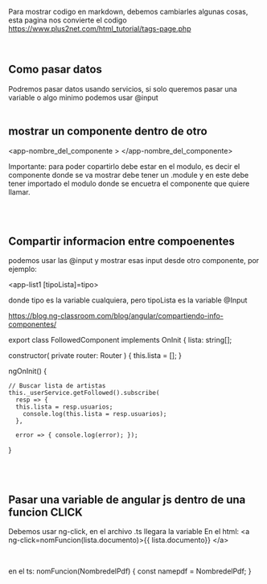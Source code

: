 Para mostrar codigo en markdown, debemos cambiarles algunas cosas, esta pagina nos convierte el codigo https://www.plus2net.com/html_tutorial/tags-page.php

</br>

## Como pasar datos
Podremos pasar datos usando servicios, si solo queremos pasar una variable o algo minimo podemos usar @input
</br>
</br>

## mostrar un componente dentro de otro
<app-nombre_del_componente > </app-nombre_del_componente>
</br>

Importante: para poder copartirlo debe estar en el modulo, es decir el componente donde se va mostrar debe tener
un .module y en este debe tener importado el modulo donde se encuetra el componente que quiere llamar.

</br>
</br>

## Compartir informacion entre compoenentes
podemos usar las @input  y mostrar esas input desde otro componente, por ejemplo:

<app-list1 [tipoLista]=tipo>  </app-list1>

donde tipo es la variable cualquiera, pero tipoLista es la variable @Input

https://blog.ng-classroom.com/blog/angular/compartiendo-info-componentes/

export class FollowedComponent implements OnInit {
  lista: string[];
  
  constructor(
    private router: Router  ) {
  this.lista = [];
  }

  ngOnInit() {
    
    // Buscar lista de artistas
    this._userService.getFollowed().subscribe(
      resp => {
      this.lista = resp.usuarios;
        console.log(this.lista = resp.usuarios);
      },

      error => { console.log(error); });
  }


</br>
</br>

## Pasar una variable de angular js dentro de una funcion CLICK

Debemos usar ng-click, en el archivo .ts llegara la variable
En el html:
&lt;a ng-click=nomFuncion(lista.documento)&gt;{{ lista.documento}} &lt;/a&gt;

</br>

en el ts:
nomFuncion(NombredelPdf) {
     const namepdf = NombredelPdf; 
 }
